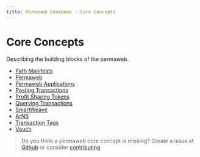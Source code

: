 ```yaml
---
title: Permaweb Cookbook - Core Concepts
---
```


# Core Concepts

Describing the building blocks of the permaweb.

- [Path Manifests](manifests.md)
- [Permaweb](permaweb.md)
- [Permaweb Applications](permawebApplications.md)
- [Posting Transactions](postTransaction.md)
- [Profit Sharing Tokens](psts.md)
- [Querying Transactions](queryTransations.md)
- [SmartWeave](smartweave.md)
- [ArNS](arns.md)
- [Transaction Tags](tags.md)
- [Vouch](vouch.md)

 
> Do you think a permaweb core concept is missing? Create a issue at [Github](https://github.com/twilson63/permaweb-cookbook/issues) or consider [contributing](../getting-started/contributing.md) 

